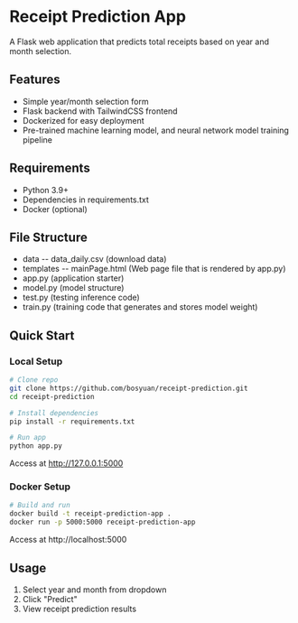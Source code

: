 # Receipt Prediction App

A Flask web application that predicts total receipts based on year and month selection.

## Features
- Simple year/month selection form
- Flask backend with TailwindCSS frontend
- Dockerized for easy deployment
- Pre-trained machine learning model, and neural network model training pipeline

## Requirements
- Python 3.9+
- Dependencies in requirements.txt
- Docker (optional)

## File Structure
- data
    -- data_daily.csv (download data)
- templates
    -- mainPage.html (Web page file that is rendered by app.py)
- app.py (application starter)
- model.py (model structure)
- test.py (testing inference code)
- train.py (training code that generates and stores model weight)

## Quick Start

### Local Setup
```bash
# Clone repo
git clone https://github.com/bosyuan/receipt-prediction.git
cd receipt-prediction

# Install dependencies
pip install -r requirements.txt

# Run app
python app.py
```
Access at http://127.0.0.1:5000

### Docker Setup
```bash
# Build and run
docker build -t receipt-prediction-app .
docker run -p 5000:5000 receipt-prediction-app
```
Access at http://localhost:5000

## Usage
1. Select year and month from dropdown
2. Click "Predict"
3. View receipt prediction results
